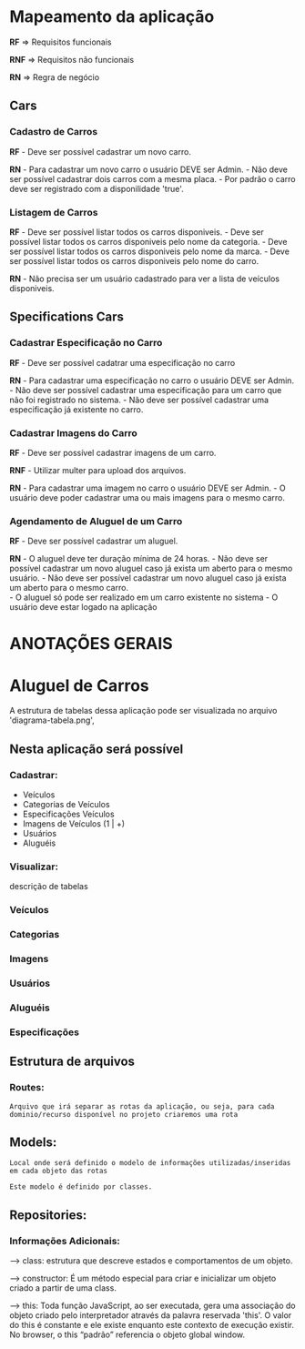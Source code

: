 # Mapeamento da aplicação


**RF** => Requisitos funcionais

**RNF** => Requisitos não funcionais

**RN** => Regra de negócio



## Cars

### Cadastro de Carros

**RF**
    - Deve ser possível cadastrar um novo carro.

**RN**
    - Para cadastrar um novo carro o usuário DEVE ser Admin.
    - Não deve ser possível cadastrar dois carros com a mesma placa.
    - Por padrão o carro deve ser registrado com a disponilidade 'true'.

### Listagem de Carros

**RF**
    - Deve ser possível listar todos os carros disponiveis.
    - Deve ser possível listar todos os carros disponiveis pelo nome da categoria.
    - Deve ser possível listar todos os carros disponiveis pelo nome da marca.
    - Deve ser possível listar todos os carros disponiveis pelo nome do carro.

**RN**
    - Não precisa ser um usuário cadastrado para ver a lista de veículos disponiveis.


## Specifications Cars

### Cadastrar Especificação no Carro

**RF**
    - Deve ser possível cadatrar uma especificação no carro


**RN**
    - Para cadastrar uma especificação no carro o usuário DEVE ser Admin.
    - Não deve ser possível cadastrar uma especificação para um carro que não foi registrado no sistema.
    - Não deve ser possível cadastrar uma especificação já existente no carro.


### Cadastrar Imagens do Carro
**RF** 
    - Deve ser possível cadastrar imagens de um carro.

**RNF**
    - Utilizar multer para upload dos arquivos.

**RN**
    - Para cadastrar uma imagem no carro o usuário DEVE ser Admin.
    - O usuário deve poder cadastrar uma ou mais imagens para o mesmo carro.

### Agendamento de Aluguel de um Carro
**RF**
    - Deve ser possível cadastrar um aluguel.

**RN**
    - O aluguel deve ter duração mínima de 24 horas.
    - Não deve ser possível cadastrar um novo aluguel caso já exista um aberto para o mesmo usuário.
    - Não deve ser possível cadastrar um novo aluguel caso já exista um aberto para o mesmo carro.    
    - O aluguel só pode ser realizado em um carro existente no sistema
    - O usuário deve estar logado na aplicação







# ANOTAÇÕES GERAIS

# Aluguel de Carros

A estrutura de tabelas dessa aplicação pode ser visualizada no arquivo 'diagrama-tabela.png',

## Nesta aplicação será possível 

### Cadastrar:
- Veículos
- Categorias de Veículos
- Especificações Veículos
- Imagens de Veículos (1 | +) 
- Usuários
- Aluguéis

### Visualizar:

descrição de tabelas
### Veículos
### Categorias
### Imagens
### Usuários
### Aluguéis
### Especificações


## Estrutura de arquivos 

### Routes:
    Arquivo que irá separar as rotas da aplicação, ou seja, para cada dominio/recurso disponível no projeto criaremos uma rota

## Models:
    Local onde será definido o modelo de informações utilizadas/inseridas em cada objeto das rotas

    Este modelo é definido por classes.


## Repositories:

### Informações Adicionais:

 --> class: estrutura que descreve estados e comportamentos de um objeto.

 --> constructor: É um método especial para criar e inicializar um objeto criado a partir de uma class.

 --> this: Toda função JavaScript, ao ser executada, gera uma associação do objeto criado pelo interpretador através da palavra reservada 'this'. O valor do this é constante e ele existe enquanto este contexto de execução existir. No browser, o this “padrão” referencia o objeto global window.

